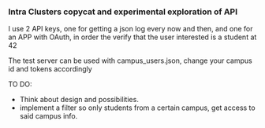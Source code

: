 ### Intra Clusters copycat and experimental exploration of API

I use 2 API keys, one for getting a json log every now and then,
and one for an APP with OAuth, in order the verify that
the user interested is a student at 42


The test server can be used with campus_users.json, change your campus
id and tokens accordingly


TO DO:
 - Think about design and possibilities.
 - implement a filter so only students from a certain campus, get 
   access to said campus info.

